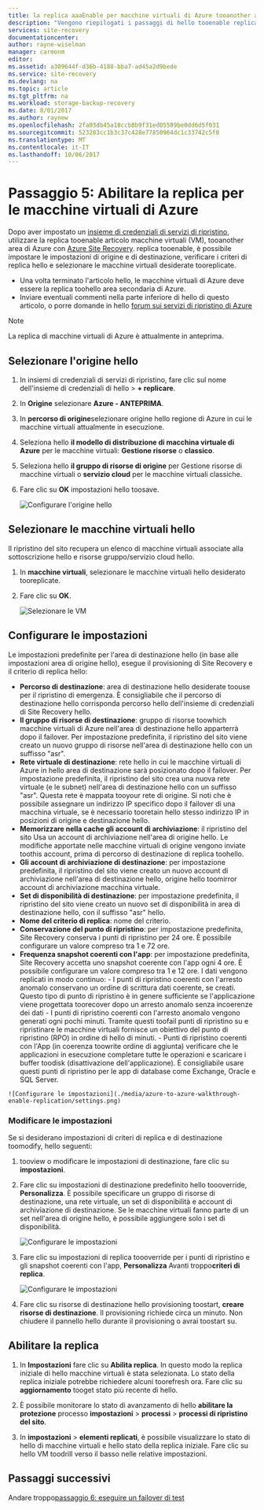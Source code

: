 ```yaml
---
title: la replica aaaEnable per macchine virtuali di Azure tooanother area di Azure con Azure Site Recovery | Documenti Microsoft
description: "Vengono riepilogati i passaggi di hello tooenable replica tooanother area di Azure è necessario per le macchine virtuali di Azure, tramite il servizio di Azure Site Recovery hello"
services: site-recovery
documentationcenter: 
author: rayne-wiselman
manager: carmonm
editor: 
ms.assetid: a309644f-d36b-4188-bba7-ad45a2d9bede
ms.service: site-recovery
ms.devlang: na
ms.topic: article
ms.tgt_pltfrm: na
ms.workload: storage-backup-recovery
ms.date: 8/01/2017
ms.author: raynew
ms.openlocfilehash: 2fa03db45a18ccb8b9f31ed05589be0dd6d5f031
ms.sourcegitcommit: 523283cc1b3c37c428e77850964dc1c33742c5f0
ms.translationtype: MT
ms.contentlocale: it-IT
ms.lasthandoff: 10/06/2017
---
```

# <a name="step-5-enable-replication-for-azure-vms"></a>Passaggio 5: Abilitare la replica per le macchine virtuali di Azure


Dopo aver impostato un [insieme di credenziali di servizi di ripristino](azure-to-azure-walkthrough-vault.md), utilizzare la replica tooenable articolo macchine virtuali (VM), tooanother area di Azure con [Azure Site Recovery](site-recovery-overview.md). replica tooenable, è possibile impostare le impostazioni di origine e di destinazione, verificare i criteri di replica hello e selezionare le macchine virtuali desiderate tooreplicate.

- Una volta terminato l'articolo hello, le macchine virtuali di Azure deve essere la replica toohello area secondaria di Azure.
- Inviare eventuali commenti nella parte inferiore di hello di questo articolo, o porre domande in hello [forum sui servizi di ripristino di Azure](https://social.msdn.microsoft.com/forums/azure/home?forum=hypervrecovmgr)

>[!NOTE]
>
> La replica di macchine virtuali di Azure è attualmente in anteprima.


## <a name="select-hello-source"></a>Selezionare l'origine hello 

1. In insiemi di credenziali di servizi di ripristino, fare clic sul nome dell'insieme di credenziali di hello > **+ replicare**.
2. In **Origine** selezionare **Azure - ANTEPRIMA**.
2. In **percorso di origine**selezionare origine hello regione di Azure in cui le macchine virtuali attualmente in esecuzione.
3. Seleziona hello **il modello di distribuzione di macchina virtuale di Azure** per le macchine virtuali: **Gestione risorse** o **classico**.
4. Seleziona hello **il gruppo di risorse di origine** per Gestione risorse di macchine virtuali o **servizio cloud** per le macchine virtuali classiche.
5. Fare clic su **OK** impostazioni hello toosave.

    ![Configurare l'origine hello](./media/azure-to-azure-walkthrough-enable-replication/source.png)

## <a name="select-hello-vms"></a>Selezionare le macchine virtuali hello

Il ripristino del sito recupera un elenco di macchine virtuali associate alla sottoscrizione hello e risorse gruppo/servizio cloud hello.

1. In **macchine virtuali**, selezionare le macchine virtuali hello desiderato tooreplicate.
2. Fare clic su **OK**.

    ![Selezionare le VM](./media/azure-to-azure-walkthrough-enable-replication/vms.png)


## <a name="configure-settings"></a>Configurare le impostazioni

Le impostazioni predefinite per l'area di destinazione hello (in base alle impostazioni area di origine hello), esegue il provisioning di Site Recovery e il criterio di replica hello:

   - **Percorso di destinazione**: area di destinazione hello desiderate toouse per il ripristino di emergenza. È consigliabile che il percorso di destinazione hello corrisponda percorso hello dell'insieme di credenziali di Site Recovery hello.
   - **Il gruppo di risorse di destinazione**: gruppo di risorse toowhich macchine virtuali di Azure nell'area di destinazione hello apparterrà dopo il failover. Per impostazione predefinita, il ripristino del sito viene creato un nuovo gruppo di risorse nell'area di destinazione hello con un suffisso "asr". 
   - **Rete virtuale di destinazione**: rete hello in cui le macchine virtuali di Azure in hello area di destinazione sarà posizionato dopo il failover. Per impostazione predefinita, il ripristino del sito crea una nuova rete virtuale (e le subnet) nell'area di destinazione hello con un suffisso "asr". Questa rete è mappata tooyour rete di origine. Si noti che è possibile assegnare un indirizzo IP specifico dopo il failover di una macchina virtuale, se è necessario tooretain hello stesso indirizzo IP in posizioni di origine e destinazione hello. 
   - **Memorizzare nella cache gli account di archiviazione**: il ripristino del sito Usa un account di archiviazione nell'area di origine hello. Le modifiche apportate nelle macchine virtuali di origine vengono inviate toothis account, prima di percorso di destinazione di replica toohello. 
   - **Gli account di archiviazione di destinazione**: per impostazione predefinita, il ripristino del sito viene creato un nuovo account di archiviazione nell'area di destinazione hello, origine hello toomirror account di archiviazione macchina virtuale.
   -  **Set di disponibilità di destinazione**: per impostazione predefinita, il ripristino del sito viene creato un nuovo set di disponibilità in area di destinazione hello, con il suffisso "asr" hello. 
   - **Nome del criterio di replica**: nome del criterio.
   - **Conservazione del punto di ripristino**: per impostazione predefinita, Site Recovery conserva i punti di ripristino per 24 ore. È possibile configurare un valore compreso tra 1 e 72 ore.
   - **Frequenza snapshot coerenti con l'app**: per impostazione predefinita, Site Recovery accetta uno snapshot coerente con l'app ogni 4 ore. È possibile configurare un valore compreso tra 1 e 12 ore. I dati vengono replicati in modo continuo:
    - I punti di ripristino coerenti con l'arresto anomalo conservano un ordine di scrittura dati coerente, se creati. Questo tipo di punto di ripristino è in genere sufficiente se l'applicazione viene progettata toorecover dopo un arresto anomalo senza incoerenze dei dati
    - I punti di ripristino coerenti con l'arresto anomalo vengono generati ogni pochi minuti. Tramite questi toofail punti di ripristino su e ripristinare le macchine virtuali fornisce un obiettivo del punto di ripristino (RPO) in ordine di hello di minuti.
    - Punti di ripristino coerenti con l'App (in coerenza toowrite ordine di aggiunta) verificare che le applicazioni in esecuzione completare tutte le operazioni e scaricare i buffer toodisk (disattivazione dell'applicazione). È consigliabile usare questi punti di ripristino per le app di database come Exchange, Oracle e SQL Server.
        
    ![Configurare le impostazioni](./media/azure-to-azure-walkthrough-enable-replication/settings.png)


### <a name="modify-settings"></a>Modificare le impostazioni

Se si desiderano impostazioni di criteri di replica e di destinazione toomodify, hello seguenti:

1. tooview o modificare le impostazioni di destinazione, fare clic su **impostazioni**.
2. Fare clic su impostazioni di destinazione predefinito hello toooverride, **Personalizza**. È possibile specificare un gruppo di risorse di destinazione, una rete virtuale, un set di disponibilità e account di archiviazione di destinazione. Se le macchine virtuali fanno parte di un set nell'area di origine hello, è possibile aggiungere solo i set di disponibilità.

    ![Configurare le impostazioni](./media/azure-to-azure-walkthrough-enable-replication/customize-target.png)

3. Fare clic su impostazioni di replica toooverride per i punti di ripristino e gli snapshot coerenti con l'app, **Personalizza** Avanti troppo**criteri di replica**.
 
    ![Configurare le impostazioni](./media/azure-to-azure-walkthrough-enable-replication/customize-policy.png)

4. Fare clic su risorse di destinazione hello provisioning toostart, **creare risorse di destinazione**. Il provisioning richiede circa un minuto. Non chiudere il pannello hello durante il provisioning o avrai toostart su.




## <a name="enable-replication"></a>Abilitare la replica

1. In **Impostazioni** fare clic su **Abilita replica**. In questo modo la replica iniziale di hello macchine virtuali è stata selezionata. Lo stato della replica iniziale potrebbe richiedere alcuni toorefresh ora. Fare clic su **aggiornamento** tooget stato più recente di hello.

2. È possibile monitorare lo stato di avanzamento di hello **abilitare la protezione** processo **impostazioni** > **processi** > **processi di ripristino del sito**.

3. In **impostazioni** > **elementi replicati**, è possibile visualizzare lo stato di hello di macchine virtuali e hello stato della replica iniziale. Fare clic su hello VM toodrill verso il basso nelle relative impostazioni.



## <a name="next-steps"></a>Passaggi successivi

Andare troppo[passaggio 6: eseguire un failover di test](azure-to-azure-walkthrough-test-failover.md)
